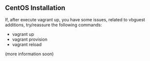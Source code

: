 ## CentOS Installation

If, after execute vagrant up, you have some issues, related to vbguest additions, try/reassure the following commands:

- vagrant up
- vagrant provision
- vagrant reload

(more information soon)
